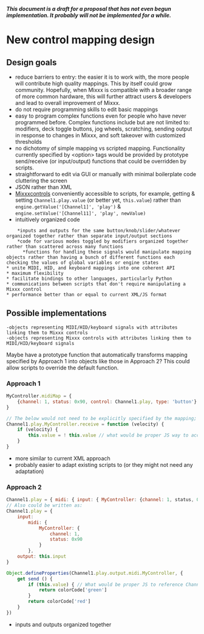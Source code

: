 ***This document is a draft for a proposal that has not even begun
implementation. It probably will not be implemented for a while.***

# New control mapping design

## Design goals

  - reduce barriers to entry: the easier it is to work with, the more
    people will contribute high quality mappings. This by itself could
    grow community. Hopefully, when Mixxx is compatible with a broader
    range of more common hardware, this will further attract users &
    developers and lead to overall improvement of Mixxx.
  - do not require programming skills to edit basic mappings
  - easy to program complex functions even for people who have never
    programmed before. Complex functions include but are not limited to:
    modifiers, deck toggle buttons, jog wheels, scratching, sending
    output in response to changes in Mixxx, and soft takeover with
    customized thresholds
  - no dichotomy of simple mapping vs scripted mapping. Functionality
    currently specified by \<option\> tags would be provided by
    prototype send/receive (or input/output) functions that could be
    overridden by scripts. 
  - straightforward to edit via GUI or manually with minimal boilerplate
    code cluttering the screen
  - JSON rather than XML
  - [Mixxxcontrols](Mixxxcontrols) conveniently accessible to scripts,
    for example, getting & setting `Channel1.play.value` (or better yet,
    `this.value`) rather than `engine.getValue('[Channel1]', 'play')` &
    `engine.setValue('[Channel11]', 'play', newValue)`
  - intuitively organized code

<!-- end list -->

``` 
    *inputs and outputs for the same button/knob/slider/whatever organized together rather than separate input/output sections
    *code for various modes toggled by modifiers organized together rather than scattered across many functions
      *functions for handling these signals would manipulate mapping objects rather than having a bunch of different functions each checking the values of global variables or engine states
* unite MIDI, HID, and keyboard mappings into one coherent API
* maximum flexibility
* facilitate bindings to other languages, particularly Python
* communications between scripts that don't require manipulating a Mixxx control
* performance better than or equal to current XML/JS format
```

## Possible implementations

    -objects representing MIDI/HID/keyboard signals with attributes linking them to Mixxx controls
    -objects representing Mixxx controls with attributes linking them to MIDI/HID/keyboard signals

Maybe have a prototype function that automatically transforms mapping
specified by Approach 1 into objects like those in Approach 2? This
could allow scripts to override the default function.

### Approach 1

``` javascript
MyController.midiMap = {
    {channel: 1, status: 0x90, control: Channel1.play, type: 'button'}
}

// The below would not need to be explicitly specified by the mapping; it would be the default MIDI receive behavior for all objects with a type attribute equal to 'button'.
Channel1.play.MyController.receive = function (velocity) {
    if (velocity) {
        this.value = ! this.value // what would be proper JS way to access Channel1.play.value?
    }
}
```

  - more similar to current XML approach
  - probably easier to adapt existing scripts to (or they might not need
    any adaptation)

### Approach 2

``` javascript
Channel1.play = { midi: { input: { MyController: {channel: 1, status, 0x90} }, output: this.input } }
// Also could be written as:
Channel1.play = {
    input:
        midi: {
            MyController: {
                channel: 1,
                status: 0x90
            }
        },
    output: this.input
}

Object.defineProperties(Channel1.play.output.midi.MyController, {
    get send () {
        if (this.value) { // What would be proper JS to reference Channel1.play.value here?
            return colorCode['green']
        }
        return colorCode['red']
    }
})
```

  - inputs and outputs organized together
